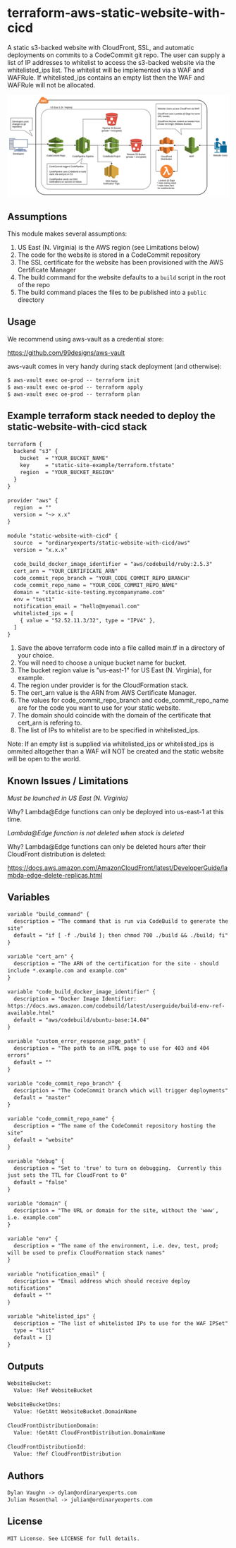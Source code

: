 # terraform-aws-static-website-with-cicd

A static s3-backed website with CloudFront, SSL, and automatic deployments on commits to a CodeCommit git repo.
The user can supply a list of IP addresses to whitelist to access the s3-backed website via the whitelisted_ips list.
The whitelist will be implemented via a WAF and WAFRule.
If whitelisted_ips contains an empty list then the WAF and WAFRule will not be allocated.

![AWS Component Diagram](https://github.com/ordinaryexperts/terraform-aws-static-website-with-cicd/raw/master/terraform-aws-static-website-with-cicd.png)

## Assumptions

This module makes several assumptions:

1. US East (N. Virginia) is the AWS region (see Limitations below)
1. The code for the website is stored in a CodeCommit repository
1. The SSL certificate for the website has been provisioned with the AWS Certificate Manager
1. The build command for the website defaults to a `build` script in the root of the repo
1. The build command places the files to be published into a `public` directory

## Usage

We recommend using aws-vault as a credential store:

https://github.com/99designs/aws-vault

aws-vault comes in very handy during stack deployment (and otherwise):

    $ aws-vault exec oe-prod -- terraform init
    $ aws-vault exec oe-prod -- terraform apply
    $ aws-vault exec oe-prod -- terraform plan

## Example terraform stack needed to deploy the static-website-with-cicd stack

    terraform {
      backend "s3" {
        bucket  = "YOUR_BUCKET_NAME"
        key     = "static-site-example/terraform.tfstate"
        region  = "YOUR_BUCKET_REGION"
      }
    }

    provider "aws" {
      region  = ""
      version = "~> x.x"
    }

    module "static-website-with-cicd" {
      source  = "ordinaryexperts/static-website-with-cicd/aws"
      version = "x.x.x"

      code_build_docker_image_identifier = "aws/codebuild/ruby:2.5.3"
      cert_arn = "YOUR_CERTIFICATE_ARN"
      code_commit_repo_branch = "YOUR_CODE_COMMIT_REPO_BRANCH"
      code_commit_repo_name = "YOUR_CODE_COMMIT_REPO_NAME"
      domain = "static-site-testing.mycompanyname.com"
      env = "test1"
      notification_email = "hello@myemail.com"
      whitelisted_ips = [
        { value = "52.52.11.3/32", type = "IPV4" },
      ]
    }

1. Save the above terraform code into a file called main.tf in a directory of your choice.
1. You will need to choose a unique bucket name for bucket.
1. The bucket region value is "us-east-1" for US East (N. Virginia), for example.
1. The region under provider is for the CloudFormation stack.
1. The cert_arn value is the ARN from AWS Certificate Manager.
1. The values for code_commit_repo_branch and code_commit_repo_name are for the code you want to use for your static website.
1. The domain should coincide with the domain of the certificate that cert_arn is refering to.
1. The list of IPs to whitelist are to be specified in whitelisted_ips.

Note: If an empty list is supplied via whitelisted_ips or whitelisted_ips is ommited altogether than a WAF will NOT be created and the static website will be open to the world.
 
## Known Issues / Limitations

*Must be launched in US East (N. Virginia)*

Why? Lambda@Edge functions can only be deployed into us-east-1 at this time.

*Lambda@Edge function is not deleted when stack is deleted*

Why? Lambda@Edge functions can only be deleted hours after their CloudFront distribution is deleted:

https://docs.aws.amazon.com/AmazonCloudFront/latest/DeveloperGuide/lambda-edge-delete-replicas.html

## Variables 

    variable "build_command" {
      description = "The command that is run via CodeBuild to generate the site"
      default = "if [ -f ./build ]; then chmod 700 ./build && ./build; fi"
    }

    variable "cert_arn" {
      description = "The ARN of the certification for the site - should include *.example.com and example.com"
    }

    variable "code_build_docker_image_identifier" {
      description = "Docker Image Identifier: https://docs.aws.amazon.com/codebuild/latest/userguide/build-env-ref-available.html"
      default = "aws/codebuild/ubuntu-base:14.04"
    }

    variable "custom_error_response_page_path" {
      description = "The path to an HTML page to use for 403 and 404 errors"
      default = ""
    }

    variable "code_commit_repo_branch" {
      description = "The CodeCommit branch which will trigger deployments"
      default = "master"
    }

    variable "code_commit_repo_name" {
      description = "The name of the CodeCommit repository hosting the site"
      default = "website"
    }

    variable "debug" {
      description = "Set to 'true' to turn on debugging.  Currently this just sets the TTL for CloudFront to 0"
      default = "false"
    }

    variable "domain" {
      description = "The URL or domain for the site, without the 'www', i.e. example.com"
    }

    variable "env" {
      description = "The name of the environment, i.e. dev, test, prod; will be used to prefix CloudFormation stack names"
    }

    variable "notification_email" {
      description = "Email address which should receive deploy notifications"
      default = ""
    }

    variable "whitelisted_ips" {
      description = "The list of whitelisted IPs to use for the WAF IPSet"
      type = "list"
      default = []
    }

## Outputs

    WebsiteBucket:
      Value: !Ref WebsiteBucket

    WebsiteBucketDns:
      Value: !GetAtt WebsiteBucket.DomainName

    CloudFrontDistributionDomain:
      Value: !GetAtt CloudFrontDistribution.DomainName

    CloudFrontDistributionId:
      Value: !Ref CloudFrontDistribution

## Authors

    Dylan Vaughn -> dylan@ordinaryexperts.com
    Julian Rosenthal -> julian@ordinaryexperts.com

## License

    MIT License. See LICENSE for full details.
